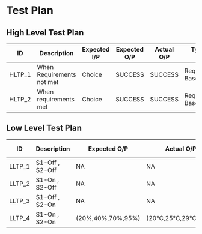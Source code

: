 # Test Plan

## High Level Test Plan
| ID | Description | Expected I/P | Expected O/P | Actual O/P | Type Of Test |
|---|---|---|---|---|---|
| HLTP_1 | When Requirements not met | Choice | SUCCESS | SUCCESS | Requirement Based |
| HLTP_2 | When requirements met | Choice | SUCCESS | SUCCESS | Requirement Based |

## Low Level Test Plan
| ID | Description | Expected O/P | Actual O/P | Type Of Test |
|---|---|---|---|---|
| LLTP_1 | S1-Off ,  S2-Off | NA | NA | Requirement Based |
| LLTP_2 | S1-On , S2-Off | NA | NA | Requirement Based |
| LLTP_3 | S1-Off , S2-On | NA | NA | Requirement Based |
| LLTP_4 | S1-On , S2-On | (20%,40%,70%,95%)  | (20°C,25°C,29°C,33°C) | Requirement Based |

